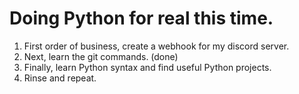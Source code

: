 # Doing Python for real this time.

1) First order of business, create a webhook for my discord server.
2) Next, learn the git commands. (done)
3) Finally, learn Python syntax and find useful Python projects.
4) Rinse and repeat.